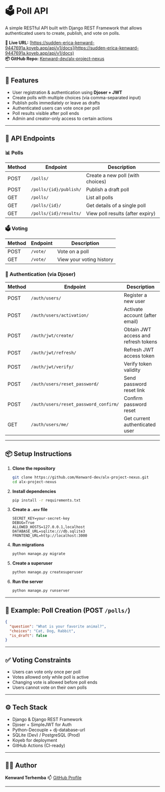 # 🗳️ Poll API

A simple RESTful API built with Django REST Framework that allows authenticated users to create, publish, and vote on polls.

**🔗 Live URL:** [https://sudden-erica-kenward-9447691a.koyeb.app/api/v1/docs](https://sudden-erica-kenward-9447691a.koyeb.app/api/v1/docs)  
**📦 GitHub Repo:** [Kenward-dev/alx-project-nexus](https://github.com/Kenward-dev/alx-project-nexus/)

---

## 🚀 Features

- User registration & authentication using **Djoser + JWT**
- Create polls with multiple choices (via comma-separated input)
- Publish polls immediately or leave as drafts
- Authenticated users can vote once per poll
- Poll results visible after poll ends
- Admin and creator-only access to certain actions

---

## 🔧 API Endpoints

### 📊 Polls

| Method | Endpoint                  | Description                        |
|--------|---------------------------|------------------------------------|
| POST   | `/polls/`                 | Create a new poll (with choices)   |
| POST   | `/polls/{id}/publish/`   | Publish a draft poll               |
| GET    | `/polls/`                 | List all polls                     |
| GET    | `/polls/{id}/`           | Get details of a single poll       |
| GET    | `/polls/{id}/results/`   | View poll results (after expiry)   |

### 🗳️ Voting

| Method | Endpoint      | Description                  |
|--------|---------------|------------------------------|
| POST   | `/vote/`      | Vote on a poll               |
| GET    | `/vote/`      | View your voting history     |

### 🔐 Authentication (via Djoser)

| Method | Endpoint                                  | Description                            |
|--------|-------------------------------------------|----------------------------------------|
| POST   | `/auth/users/`                            | Register a new user                    |
| POST   | `/auth/users/activation/`                 | Activate account (after email)         |
| POST   | `/auth/jwt/create/`                       | Obtain JWT access and refresh tokens   |
| POST   | `/auth/jwt/refresh/`                      | Refresh JWT access token               |
| POST   | `/auth/jwt/verify/`                       | Verify token validity                  |
| POST   | `/auth/users/reset_password/`             | Send password reset link               |
| POST   | `/auth/users/reset_password_confirm/`     | Confirm password reset                 |
| GET    | `/auth/users/me/`                         | Get current authenticated user         |

---

## 📦 Setup Instructions

1. **Clone the repository**
   ```bash
   git clone https://github.com/Kenward-dev/alx-project-nexus.git
   cd alx-project-nexus

2. **Install dependencies**

   ```bash
   pip install -r requirements.txt
   ```

3. **Create a `.env` file**

   ```env
   SECRET_KEY=your-secret-key
   DEBUG=True
   ALLOWED_HOSTS=127.0.0.1,localhost
   DATABASE_URL=sqlite:///db.sqlite3
   FRONTEND_URL=http://localhost:3000
   ```

4. **Run migrations**

   ```bash
   python manage.py migrate
   ```

5. **Create a superuser**

   ```bash
   python manage.py createsuperuser
   ```

6. **Run the server**

   ```bash
   python manage.py runserver
   ```

---

## 🧪 Example: Poll Creation (POST `/polls/`)

```json
{
  "question": "What is your favorite animal?",
  "choices": "Cat, Dog, Rabbit",
  "is_draft": false
}
```

---

## ✅ Voting Constraints

* Users can vote only once per poll
* Votes allowed only while poll is active
* Changing vote is allowed before poll ends
* Users cannot vote on their own polls

---

## ⚙️ Tech Stack

* Django & Django REST Framework
* Djoser + SimpleJWT for Auth
* Python-Decouple + dj-database-url
* SQLite (Dev) / PostgreSQL (Prod)
* Koyeb for deployment
* GitHub Actions (CI-ready)

---

## 🧑‍💻 Author

**Kenward Terhemba**
📫 [GitHub Profile](https://github.com/Kenward-dev)

---

